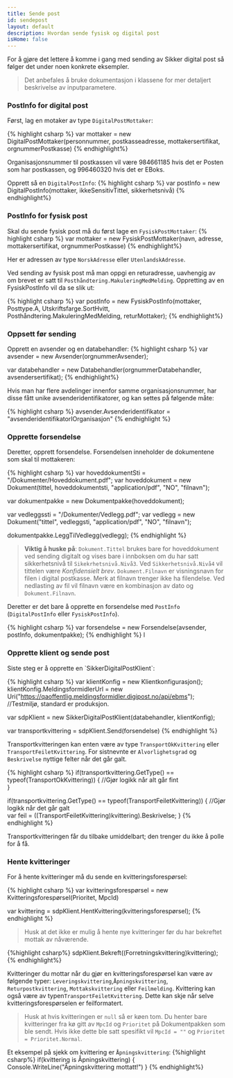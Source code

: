 ```yaml
---
title: Sende post
id: sendepost
layout: default
description: Hvordan sende fysisk og digital post
isHome: false
---
```


For å gjøre det lettere å komme i gang med sending av Sikker digital post så følger det under noen konkrete eksempler.

<blockquote>Det anbefales å bruke dokumentasjon i klassene for mer detaljert beskrivelse av inputparametere.</blockquote>

<h3 id="postinfodigital">PostInfo for digital post</h3>

Først, lag en motaker av type `DigitalPostMottaker`:

{% highlight csharp %}
var mottaker = new DigitalPostMottaker(personnummer, postkasseadresse, mottakersertifikat, orgnummerPostkasse)
{% endhighlight%}

Organisasjonsnummer til postkassen vil være 984661185 hvis det er Posten som har postkassen, og 996460320 hvis det er EBoks.

Opprett så en `DigitalPostInfo`:
{% highlight csharp %}
var postInfo = new DigitalPostInfo(mottaker, ikkeSensitivTittel, sikkerhetsnivå)
{% endhighlight%}

<h3 id="postinfofysisk">PostInfo for fysisk post</h3>

Skal du sende fysisk post må du først lage en `FysiskPostMottaker`:
{% highlight csharp %}
var mottaker = new FysiskPostMottaker(navn, adresse, mottakersertifikat, orgnummerPostkasse)
{% endhighlight%}

Her er adressen av type `NorskAdresse` eller `UtenlandskAdresse`.

Ved sending av fysisk post må man oppgi en returadresse, uavhengig av om brevet er satt til `Posthåndtering.MakuleringMedMelding`. Oppretting av en FysiskPostInfo vil da se slik ut:

{% highlight csharp %}
var postInfo = new FysiskPostInfo(mottaker, Posttype.A, Utskriftsfarge.SortHvitt, Posthåndtering.MakuleringMedMelding, returMottaker);
{% endhighlight%}

<h3 id="oppsettfoersending">Oppsett før sending</h3>

Opprett en avsender og en databehandler:
{% highlight csharp %}
var avsender = new Avsender(orgnummerAvsender);

var databehandler = new Databehandler(orgnummerDatabehandler, avsendersertifikat);
{% endhighlight%}

Hvis man har flere avdelinger innenfor samme organisasjonsnummer, har disse fått unike avsenderidentifikatorer, og kan settes på følgende måte:

{% highlight csharp %}
avsender.Avsenderidentifikator = "avsenderidentifikatorIOrganisasjon"
{% endhighlight %}

<h3 id="oppretteforsendelse">Opprette forsendelse</h3>
Deretter, opprett forsendelse. Forsendelsen inneholder de dokumentene som skal til mottakeren:

{% highlight csharp %}
var hoveddokumentSti = "/Dokumenter/Hoveddokument.pdf";
var hoveddokument = new Dokument(tittel, hoveddokumentsti, "application/pdf", "NO", "filnavn");

var dokumentpakke = new Dokumentpakke(hoveddokument);

var vedleggssti = "/Dokumenter/Vedlegg.pdf";
var vedlegg = new Dokument("tittel", vedleggsti, "application/pdf", "NO", "filnavn");

dokumentpakke.LeggTilVedlegg(vedlegg);
{% endhighlight %}

<blockquote>
	<b>Viktig å huske på</b>: <code>Dokument.Tittel</code> brukes bare for hoveddokument ved sending digitalt og vises bare i innboksen om du har satt sikkerhetsnivå til <code>Sikekrhetsnivå.Nivå3</code>. Ved <code>Sikkerhetsnivå.Nivå4</code> vil tittelen være <i>Konfidensielt brev</i>.
	<code>Dokument.Filnavn</code> er visningsnavn for filen i digital postkasse. Merk at filnavn trenger ikke ha filendelse. Ved nedlasting av fil vil filnavn være en kombinasjon av dato og <code>Dokument.Filnavn</code>. 
</blockquote>


Deretter er det bare å opprette en forsendelse med `PostInfo` (`DigitalPostInfo` eller `FysiskPostInfo`). 

{% highlight csharp %}
var forsendelse = new Forsendelse(avsender, postInfo, dokumentpakke);
{% endhighlight %}
l
<h3 id="opprettKlient">Opprette klient og sende post </h3>
Siste steg er å opprette en `SikkerDigitalPostKlient`:

{% highlight csharp %}
var klientKonfig = new Klientkonfigurasjon();
klientKonfig.MeldingsformidlerUrl = new Uri("https://qaoffentlig.meldingsformidler.digipost.no/api/ebms"); //Testmiljø, standard er produksjon.

var sdpKlient = new SikkerDigitalPostKlient(databehandler, klientKonfig);

var transportkvittering = sdpKlient.Send(forsendelse)
{% endhighlight %}

Transportkvitteringen kan enten være av type `TransportOkKvittering` eller `TransportFeiletKvittering`. For sistnevnte er `Alvorlighetsgrad` og `Beskrivelse` nyttige felter når det går galt.

{% highlight csharp %}
if(transportkvittering.GetType() == typeof(TransportOkKvittering))
{
	//Gjør logikk når alt går fint	
}

if(transportkvittering.GetType() == typeof(TransportFeiletKvittering))
{
	//Gjør logikk når det går galt	
	 var feil = ((TransportFeiletKvittering)kvittering).Beskrivelse;
}
{% endhighlight %}

Transportkvitteringen får du tilbake umiddelbart; den trenger du ikke å polle for å få. 

<h3 id="henteKvitteringer"> Hente kvitteringer</h3>
For å hente kvitteringer må du sende en kvitteringsforespørsel:

{% highlight csharp %}
var kvitteringsforespørsel = new Kvitteringsforespørsel(Prioritet, MpcId)

var kvittering = sdpKlient.HentKvittering(kvitteringsforespørsel);
{% endhighlight %}

<blockquote>
Husk at det ikke er mulig å hente nye kvitteringer før du har bekreftet mottak av nåværende. 
</blockquote>

{%highlight csharp%}
sdpKlient.Bekreft((Forretningskvittering)kvittering);
{% endhighlight%}

Kvitteringer du mottar når du gjør en kvitteringsforespørsel kan være av følgende typer: `Leveringskvittering`,`Åpningskvittering`, `Returpostkvittering`, `Mottakskvittering` eller `Feilmelding`. Kvittering kan også være av typen`TransportFeiletKvittering`. Dette kan skje når selve kvitteringsforespørselen er feilformatert.

<blockquote>
Husk at hvis kvitteringen er <code>null</code> så er køen tom. Du henter bare kvitteringer fra kø gitt av <code>MpcId</code> og <code>Prioritet</code> på Dokumentpakken som ble sendt. Hvis ikke dette ble satt spesifikt vil <code>MpcId = ""</code> og <code>Prioritet = Prioritet.Normal</code>.
</blockquote>

Et eksempel på sjekk om kvittering er `Åpningskvittering`:
{%highlight csharp%}
if(kvittering is Åpningskvittering)
{
	Console.WriteLine("Åpningskvittering mottatt!")
}
{% endhighlight%}

